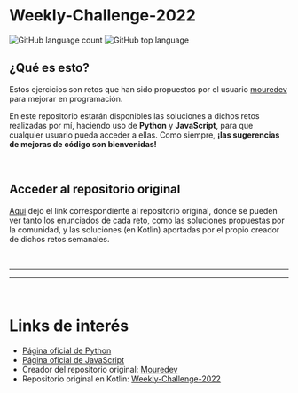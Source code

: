 # Weekly-Challenge-2022

![GitHub language count](https://img.shields.io/github/languages/count/nlarrea/coding-challenge-2022?style=flat-square&labelColor=181717&color=006c67)
![GitHub top language](https://img.shields.io/github/languages/top/nlarrea/coding-challenge-2022?style=flat-square&labelColor=181717&color=006c67)

## ¿Qué es esto?

Estos ejercicios son retos que han sido propuestos por el usuario [mouredev](https://github.com/mouredev) para mejorar en programación.

En este repositorio estarán disponibles las soluciones a dichos retos realizadas por mí, haciendo uso de **Python** y **JavaScript**, para que cualquier usuario pueda acceder a ellas. Como siempre, **¡las sugerencias de mejoras de código son bienvenidas!**


<br>


## Acceder al repositorio original

[Aquí](https://github.com/mouredev/Weekly-Challenge-2022-Kotlin) dejo el link correspondiente al repositorio original, donde se pueden ver tanto los enunciados de cada reto, como las soluciones propuestas por la comunidad, y las soluciones (en Kotlin) aportadas por el propio creador de dichos retos semanales.


<br><hr>
<hr><br>


# Links de interés

<ul>
	<li><a href="https://www.python.org/" target="_blank">Página oficial de Python</a></li>
	<li><a href="https://www.javascript.com/">Página oficial de JavaScript</a></li>
	<li>Creador del repositorio original: <a href="https://github.com/mouredev" target="_blank">Mouredev</a></li>
	<li>Repositorio original en Kotlin: <a href="https://github.com/mouredev/Weekly-Challenge-2022-Kotlin" target="_blank">Weekly-Challenge-2022</a></li>
</ul>
